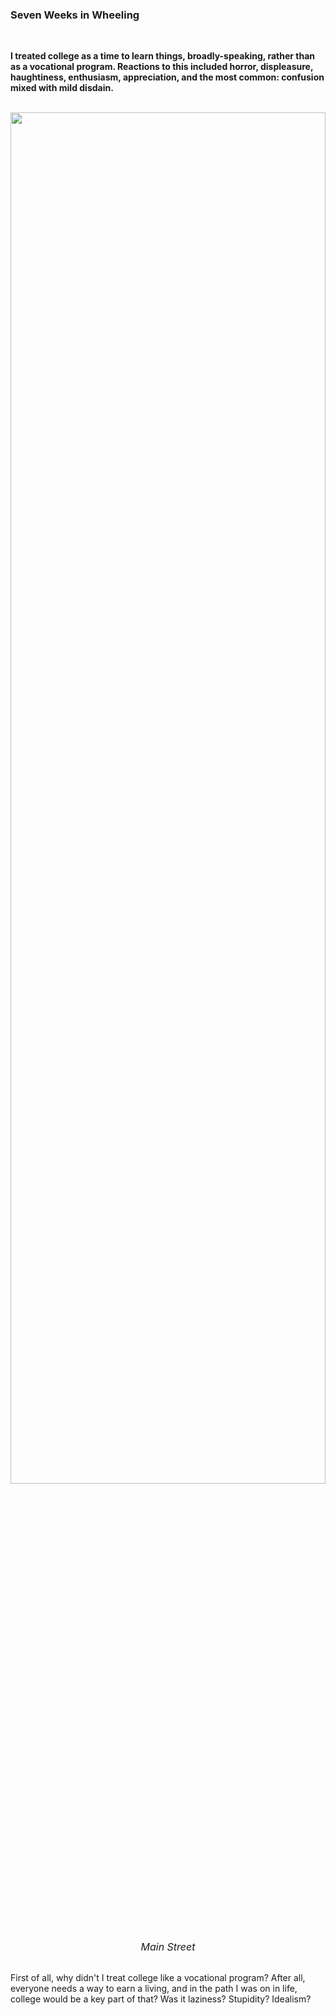 ### Seven Weeks in Wheeling

<br/>
<p>
    <b>I treated college as a time to learn things, broadly-speaking, rather than as a vocational program.
    Reactions to this included horror, displeasure, haughtiness, enthusiasm, appreciation, and the most common: confusion mixed with mild disdain.</b>
</p>

<br/>

<div style="text-align: center;">
  <img style="height: 75%; width: 100%;" src="https://bradleyculley.github.io/images/Wheeling_Header.jpeg" />
  <div style="font-size: 16px; font-style: italic; text-align: center;">Main Street</div>
</div>

<br/>

<p>
    First of all, why didn't I treat college like a vocational program?
    After all, everyone needs a way to earn a living, and in the path I was on in life, college would be a key part of that?
    Was it laziness? Stupidity? Idealism?
</p>


<br/>
